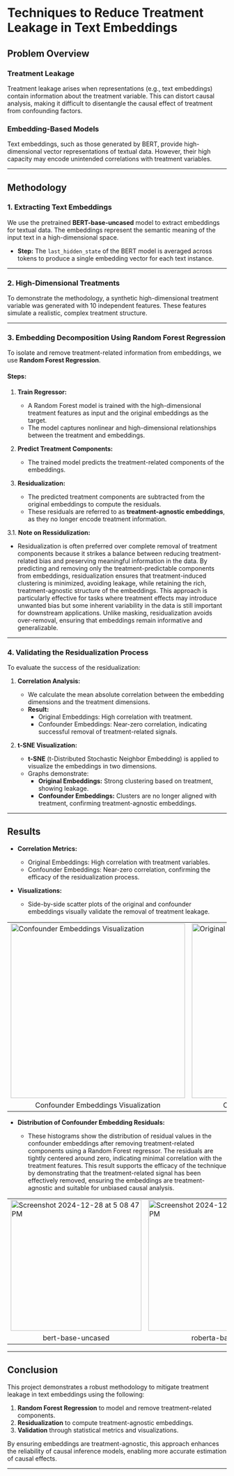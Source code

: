 # Techniques to Reduce Treatment Leakage in Text Embeddings

## Problem Overview

### **Treatment Leakage**
Treatment leakage arises when representations (e.g., text embeddings) contain information about the treatment variable. This can distort causal analysis, making it difficult to disentangle the causal effect of treatment from confounding factors.

### **Embedding-Based Models**
Text embeddings, such as those generated by BERT, provide high-dimensional vector representations of textual data. However, their high capacity may encode unintended correlations with treatment variables.

---

## Methodology

### **1. Extracting Text Embeddings**
We use the pretrained **BERT-base-uncased** model to extract embeddings for textual data. The embeddings represent the semantic meaning of the input text in a high-dimensional space.

- **Step:** The `last_hidden_state` of the BERT model is averaged across tokens to produce a single embedding vector for each text instance.

---

### **2. High-Dimensional Treatments**
To demonstrate the methodology, a synthetic high-dimensional treatment variable was generated with 10 independent features. These features simulate a realistic, complex treatment structure.

---

### **3. Embedding Decomposition Using Random Forest Regression**
To isolate and remove treatment-related information from embeddings, we use **Random Forest Regression**.

#### Steps:
1. **Train Regressor:**
   - A Random Forest model is trained with the high-dimensional treatment features as input and the original embeddings as the target.
   - The model captures nonlinear and high-dimensional relationships between the treatment and embeddings.
   
2. **Predict Treatment Components:**
   - The trained model predicts the treatment-related components of the embeddings.

3. **Residualization:**
   - The predicted treatment components are subtracted from the original embeddings to compute the residuals.
   - These residuals are referred to as **treatment-agnostic embeddings**, as they no longer encode treatment information.


3.1.  **Note on Ressidulization:**
   - Residualization is often preferred over complete removal of treatment components because it strikes a balance between reducing treatment-related bias and preserving meaningful information in the data. By predicting and removing only the treatment-predictable components from embeddings, residualization ensures that treatment-induced clustering is minimized, avoiding leakage, while retaining the rich, treatment-agnostic structure of the embeddings. This approach is particularly effective for tasks where treatment effects may introduce unwanted bias but some inherent variability in the data is still important for downstream applications. Unlike masking, residualization avoids over-removal, ensuring that embeddings remain informative and generalizable.

---

### **4. Validating the Residualization Process**
To evaluate the success of the residualization:
1. **Correlation Analysis:**
   - We calculate the mean absolute correlation between the embedding dimensions and the treatment dimensions.
   - **Result:**
     - Original Embeddings: High correlation with treatment.
     - Confounder Embeddings: Near-zero correlation, indicating successful removal of treatment-related signals.
   
2. **t-SNE Visualization:**
   - **t-SNE** (t-Distributed Stochastic Neighbor Embedding) is applied to visualize the embeddings in two dimensions.
   - Graphs demonstrate:
     - **Original Embeddings:** Strong clustering based on treatment, showing leakage.
     - **Confounder Embeddings:** Clusters are no longer aligned with treatment, confirming treatment-agnostic embeddings.

---

## Results

- **Correlation Metrics:**
  - Original Embeddings: High correlation with treatment variables.
  - Confounder Embeddings: Near-zero correlation, confirming the efficacy of the residualization process.

- **Visualizations:**
  - Side-by-side scatter plots of the original and confounder embeddings visually validate the removal of treatment leakage.
    
<table>
  <tr>
    <td>
      <img src="https://github.com/user-attachments/assets/948b1825-5d10-4c8a-886f-40f8b56f0215" alt="Confounder Embeddings Visualization" width="400"/>
    </td>
    <td>
      <img src="https://github.com/user-attachments/assets/78a37edd-59fc-4093-8037-cd81daef0e20" alt="Original Embeddings Visualization" width="400"/>
    </td>
  </tr>
  <tr>
    <td style="text-align: center;">Confounder Embeddings Visualization</td>
    <td style="text-align: center;">Original Embeddings Visualization</td>
  </tr>
</table>



- **Distribution of Confounder Embedding Residuals:**
  
  - These histograms show the distribution of residual values in the confounder embeddings after removing treatment-related components using a Random Forest regressor. The residuals are tightly centered around zero, indicating minimal correlation with the treatment features. This result supports the efficacy of the technique by demonstrating that the treatment-related signal has been effectively removed, ensuring the embeddings are treatment-agnostic and suitable for unbiased causal analysis.
    
<table>
  <tr>
    <td>
      <img width="300" alt="Screenshot 2024-12-28 at 5 08 47 PM" src="https://github.com/user-attachments/assets/9e5f6adb-5c49-4166-8da1-0c74d4dc0430" />
    </td>
    <td>
      <img width="300" alt="Screenshot 2024-12-28 at 5 09 05 PM" src="https://github.com/user-attachments/assets/26328cec-3977-419c-bb6e-e3f67f1faaa2" />
    </td>
    <td>
      <img width="300" alt="Screenshot 2024-12-28 at 5 09 20 PM" src="https://github.com/user-attachments/assets/95ca97ce-c09a-4e05-9f81-4c932b833f51" />
    </td>
  </tr>
  <tr>
    <td style="text-align: center;">bert-base-uncased</td>
    <td style="text-align: center;">roberta-base</td>
    <td style="text-align: center;">distilbert-base-uncased</td>
  </tr>
</table>


---

## Conclusion

This project demonstrates a robust methodology to mitigate treatment leakage in text embeddings using the following:
1. **Random Forest Regression** to model and remove treatment-related components.
2. **Residualization** to compute treatment-agnostic embeddings.
3. **Validation** through statistical metrics and visualizations.

By ensuring embeddings are treatment-agnostic, this approach enhances the reliability of causal inference models, enabling more accurate estimation of causal effects.

---
